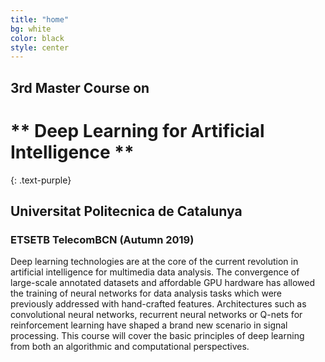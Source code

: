 ```yaml
---
title: "home"
bg: white
color: black
style: center
---
```


## 3rd Master Course on
# ** Deep Learning for Artificial Intelligence **
{: .text-purple}
## Universitat Politecnica de Catalunya 

### ETSETB TelecomBCN (Autumn 2019)

Deep learning technologies are at the core of the current revolution in artificial intelligence for multimedia data analysis. The convergence of large-scale annotated datasets and affordable GPU hardware has allowed the training of neural networks for data analysis tasks which were previously addressed with hand-crafted features. Architectures such as convolutional neural networks, recurrent neural networks or Q-nets for reinforcement learning have shaped a brand new scenario in signal processing. This course will cover the basic principles of deep learning from both an algorithmic and computational perspectives.

